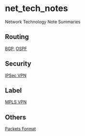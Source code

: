 # net_tech_notes
Network Technology Note Summaries
## Routing
[BGP](https://github.com/Minions1128/net_tech_notes/blob/master/BGP.md), [OSPF](https://github.com/Minions1128/net_tech_notes/blob/master/OSPF.md)
## Security
[IPSec VPN](https://github.com/Minions1128/net_tech_notes/blob/master/IPSec%20VPN.md)
## Label
[MPLS VPN](https://github.com/Minions1128/net_tech_notes/blob/master/MPLS%20VPN.md)
## Others
[Packets Format](http://www.023wg.com/message/message/cd_feature_cover.html "Packets Format")
